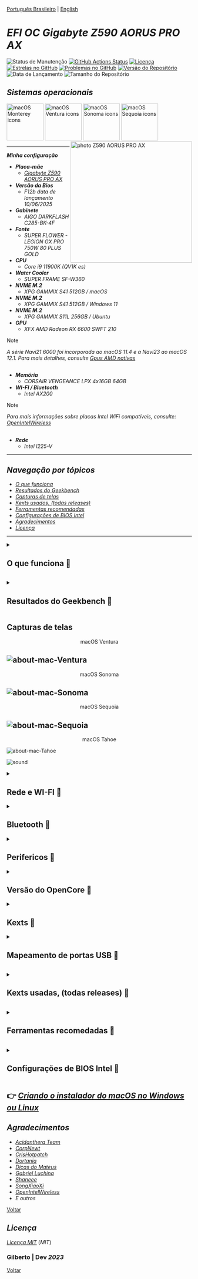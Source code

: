 [Português Brasileiro](https://github.com/Gilberto-Mascena/Z590-AORUS-PRO-AX/blob/main/README-pt_br.md) | [English](https://github.com/Gilberto-Mascena/Z590-AORUS-PRO-AX/blob/main/README.md)

# *EFI OC Gigabyte Z590 AORUS PRO AX*

![Status de Manutenção](https://img.shields.io/badge/Maintained-Yes-brightgreen?style=for-the-badge)
[![GitHub Actions Status](https://img.shields.io/github/actions/workflow/status/Gilberto-Mascena/Z590-AORUS-PRO-AX/build.yml?style=for-the-badge)](https://github.com/Gilberto-Mascena/Z590-AORUS-PRO-AX/actions)
[![Licença](https://img.shields.io/github/license/Gilberto-Mascena/Z590-AORUS-PRO-AX?style=for-the-badge)](https://github.com/Gilberto-Mascena/Z590-AORUS-PRO-AX/blob/main/LICENSE.md)
[![Estrelas no GitHub](https://img.shields.io/github/stars/Gilberto-Mascena/Z590-AORUS-PRO-AX?style=for-the-badge)](https://github.com/Gilberto-Mascena/Z590-AORUS-PRO-AX/stargazers)
[![Problemas no GitHub](https://img.shields.io/github/issues/Gilberto-Mascena/Z590-AORUS-PRO-AX?style=for-the-badge)](https://github.com/Gilberto-Mascena/Z590-AORUS-PRO-AX/issues)
[![Versão do Repositório](https://img.shields.io/github/v/release/Gilberto-Mascena/Z590-AORUS-PRO-AX?include_prereleases&style=for-the-badge)](https://github.com/Gilberto-Mascena/Z590-AORUS-PRO-AX/releases)
![Data de Lançamento](https://img.shields.io/github/release-date/Gilberto-Mascena/Z590-AORUS-PRO-AX?style=for-the-badge)
![Tamanho do Repositório](https://img.shields.io/github/repo-size/Gilberto-Mascena/Z590-AORUS-PRO-AX?style=for-the-badge)

##

## *Sistemas operacionais*

<div align="left">  
  <img width="100" src="./img/macos-monterey-icon.png" alt="macOS Monterey icons">  
  <img width="100" src="./img/macos-ventura-icon.png" alt="macOS Ventura icons">  
  <img width="100" src="./img/macos-sonoma-icon.png" alt="macOS Sonoma icons"> 
   <img width="100" src="./img/macos-sequoia-icon.png" alt="macOS Sequoia icons">
   <!--- <img width="90" src="./img/macos-tahoe-icon.png" alt="macOS Tahoe icons"> --->  
</div>

<div>
  <img align="right" src="./img/bannerp.png" alt="photo Z590 AORUS PRO AX" width="330">
</div>

---

_**Minha configuração**_

- _**Placa-mãe**_
    - <a href="https://www.gigabyte.com/br/Motherboard/Z590-AORUS-PRO-AX-rev-10#kf" target="_blank">*Gigabyte Z590 AORUS PRO AX*</a>
- _**Versão da Bios**_
    - *F12b data de lançamento 10/06/2025*
- _**Gabinete**_
  - *AIGO DARKFLASH C285-BK-4F*
- _**Fonte**_
  - *SUPER FLOWER - LEGION GX PRO 750W 80 PLUS GOLD*
- _**CPU**_
  - *Core i9 11900K (QV1K es)*
- _**Water Cooler**_
  - *SUPER FRAME SF-W360*
- _**NVME M.2**_
  - *XPG GAMMIX S41 512GB / macOS*
- _**NVME M.2**_
  - *XPG GAMMIX S41 512GB / Windows 11*
- _**NVME M.2**_
  - *XPG GAMMIX S11L 256GB / Ubuntu*
- _**GPU**_
  - *XFX AMD Radeon RX 6600 SWFT 210*
> [!NOTE]
> *A série Navi21 6000 foi incorporada ao macOS 11.4 e a Navi23 ao macOS 12.1. Para mais detalhes, consulte [Gpus AMD nativas](https://dortania.github.io/GPU-Buyers-Guide/modern-gpus/amd-gpu.html#native-amd-gpus)*

##

- _**Memória**_
  - *CORSAIR VENGEANCE LPX 4x16GB 64GB*
- _**WI-FI / Bluetooth**_
  - *Intel AX200*
> [!NOTE]
> _Para mais informações sobre placas Intel WiFi compatíveis, consulte: [OpenIntelWireless](https://openintelwireless.github.io/itlwm/Compat)_

##

- _**Rede**_
  - *Intel I225-V*  
---

<a name="ancora"></a>

## _Navegação por tópicos_

- [*O que funciona*](#ancora1)
- [*Resultados do Geekbench*](#ancora2)
- [*Capturas de telas*](#ancora3)
- [*Kexts usados, (todas releases)*](#ancora4)
- [*Ferramentas recomendadas*](#ancora5)
- [*Configurações de BIOS Intel*](#ancora6)
- [*Agradecimentos*](#ancora7)
- [*Licença* ](#ancora8)

---

<a id="ancora1"></a>

<details><summary><h2>O que funciona 👀</h2></summary>

- [x] *Som*
- [x] *Rede*
- [x] *WI-FI*
- [x] *Bluetooth*
- [x] *USB*
- [x] *Sleep*

[Voltar](#ancora)
</details>

<a id="ancora2"></a>

<details><summary><h2>Resultados do Geekbench 👀</h2></summary>

* _**CPU QV1K es**_
*Como é um processador de engenharia, requer uma chave de ativação [`Geekbench`](https://www.geekbench.com) para gerar os testes, não tenho!*

[Voltar](#ancora)
</details>

<a id="ancora3"></a>

## Capturas de telas

<p style="text-align: center;">macOS Ventura</p>

![about-mac-Ventura](./img/about-Ventura.png)
---

<p style="text-align: center;">macOS Sonoma</p>

![about-mac-Sonoma](./img/about-Sonoma.png)
---

<p style="text-align: center;">macOS Sequoia</p>

![about-mac-Sequoia](./img/about-Sequoia.png)
---

<p style="text-align: center;">macOS Tahoe</p>

![about-mac-Tahoe](./img/about-tahoe.png)

![sound](./img/sound.png)
</details>

<details><summary><h2>Rede e WI-FI 👀</h2></summary>

![network](./img/network-wifi.png)
</details>

<details><summary><h2>Bluetooth 👀</h2></summary>

![bluetooth](./img/bluetooth.png)
</details>

<details><summary><h2>Perifericos 👀</h2></summary>

![peripherals](./img/peripherals.png)
</details>

<details><summary><h2>Versão do OpenCore 👀</h2></summary>

![opencore-version](./img/opencore-version.png)
</details>

<details><summary><h2>Kexts 👀</h2></summary>

![kexts](./img/kexts.png)
</details>

<details><summary><h2>Mapeamento de portas USB 👀</h2></summary>

![usb-mapping](./img/USB-mapping.png)

[Voltar](#ancora)
</details>

<a id="ancora4"></a>
<details><summary><h2>Kexts usadas, (todas releases) 👀</h2></summary>

- *[`WhateverGreen.kext`](https://github.com/acidanthera/WhateverGreen)*
- *[`Lilu.kext`](https://github.com/acidanthera/Lilu)*
- *[`VirtualSMC`](https://github.com/acidanthera/VirtualSMC), somente: `VirtualSMC.kext`, `SMCProcessor.kext` e `SMCSuperIO.kext`*.
- *[`AppleInteli210Ethernet.kext`](https://github.com/luchina-gabriel/youtube-files/raw/main/AppleIntelI210Ethernet.kext.zip)*
- *[`AppleIGC.kext`](https://github.com/SongXiaoXi/AppleIGC) como opção, se sua internet se conectar, mas você não conseguir navegar, remova AppleInteli210Ethernet.kext e faça um OC Clean Snapshot, isso deve resolver seu problema de internet*
- *[`CpuTscSync.kext`](https://github.com/acidanthera/CpuTscSync)*
- *`USBMap.kext`*
- *[`AirportItlwm.kext`](https://github.com/OpenIntelWireless/itlwm/releases) use a versão correspondente ao macOS*
- *[`BluetoolFixup.kext`](https://github.com/acidanthera/BrcmPatchRAM/releases)*
- *[`IntelBluetoothFirmware.kext`](https://github.com/OpenIntelWireless/IntelBluetoothFirmware/releases)*
- *[`IntelBTPatcher.kext`](https://github.com/OpenIntelWireless/IntelBluetoothFirmware/releases)*

[Voltar](#ancora)
</details>

<a id="ancora5"></a>

<details><summary><h2>Ferramentas recomedadas 👀</h2></summary>

* _**Recomendação 1**_
  * *Use [`GenSMBIOS`](https://github.com/corpnewt/GenSMBIOS), para gerar novas seriais para seu SMBIOS a fim de evitar conflitos com iServices*
* _**Recomendação 2**_
  * *Use [`ProperTree`](https://github.com/corpnewt/ProperTree), para editar seu config.plist*
* _**Recomendação 3**_
  * *Use [`USBMap`](https://github.com/corpnewt/USBMap), para mapear suas portas USB, a partir do OC 0.9.3, elas podem ser mapeadas com XHCIPortLimit habilitado em config.plist + [`USBInjectAll`](https://github.com/Sniki/OS-X-USB-Inject-All/releases)*
* _**Recomendação 4**_
  * *Extraia seu DSDT do Windows.*
  * *Use [`SSDTTime`](https://github.com/corpnewt/SSDTTime), gere seus patches SSDT*
* _**Recomendação 5**_
  * *Use [`MaciASL`](https://github.com/acidanthera/MaciASL), para compilar seus patches de SSDT no Mac*
* _**Recomendação 6**_
  * *Use [`MountEFI`](https://github.com/corpnewt/MountEFI/blob/update/Mount%20EFI%20Automator%20Quick%20Action.zip), para montar EFI no macOS*

[Voltar](#ancora)
</details>

<a id="ancora6"></a>
<details><summary><h2>Configurações de BIOS Intel 👀</h2></summary>

- [*OpenCore Install Guide*](https://dortania.github.io/OpenCore-Install-Guide/config.plist/comet-lake.html#intel-bios-settings)

[Voltar](#ancora)
</details>

## 👉 [_Criando o instalador do macOS no Windows ou Linux_](https://github.com/Gilberto-Mascena/How-to-create-a-macOS-installer-without-a-Mac)

<a id="ancora7"></a>

## *Agradecimentos*

- [*Acidanthera Team*](https://github.com/acidanthera)
- [*CorpNewt*](https://github.com/corpnewt)
- [*CrisHotpatch*](https://t.me/crishotpatch)
- [*Dortania*](https://dortania.github.io/OpenCore-Install-Guide/config.plist/comet-lake.html#platforminfo)
- [*Dicas do Mateus*](https://www.youtube.com/c/DicasdoMateus)
- [*Gabriel Luchina*](https://www.youtube.com/c/gabrielluchina)
- [*Shaneee*](https://github.com/Shaneee/AppleIGB)
- [*SongXiaoXi*](https://github.com/SongXiaoXi/AppleIGC?tab=readme-ov-file)
- [*OpenIntelWireless*](https://github.com/OpenIntelWireless)
- *E outros*

[Voltar](#ancora)

<a id="ancora8"></a>

## *Licença* 

[*Licença MIT*](./LICENSE.md) (*MIT*)

### Gilberto | Dev _2023_

[Voltar](#ancora)
